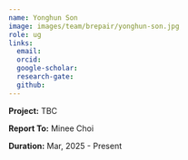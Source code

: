 ```yaml
---
name: Yonghun Son
image: images/team/brepair/yonghun-son.jpg
role: ug
links:
  email:
  orcid:
  google-scholar:
  research-gate:
  github:
---
```


<strong>Project:</strong> TBC <br>

<strong>Report To:</strong> Minee Choi <br>

<strong>Duration:</strong> Mar, 2025 - Present
